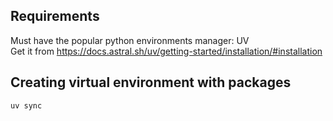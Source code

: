 ## Requirements

Must have the popular python environments manager: UV <br/>
Get it from https://docs.astral.sh/uv/getting-started/installation/#installation

## Creating virtual environment with packages

```bash
uv sync
```
